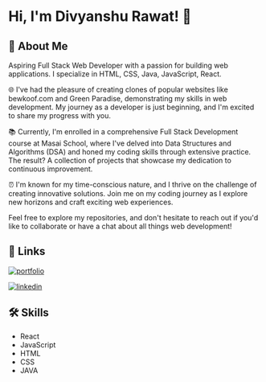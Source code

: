 # Hi, I'm Divyanshu Rawat! 👋

## 🚀 About Me

Aspiring Full Stack Web Developer with a passion for building web applications. I specialize in HTML, CSS, Java, JavaScript, React.

🌐 I've had the pleasure of creating clones of popular websites like bewkoof.com and Green Paradise, demonstrating my skills in web development. My journey as a developer is just beginning, and I'm excited to share my progress with you.

📚 Currently, I'm enrolled in a comprehensive Full Stack Development course at Masai School, where I've delved into Data Structures and Algorithms (DSA) and honed my coding skills through extensive practice. The result? A collection of projects that showcase my dedication to continuous improvement.

⏰ I'm known for my time-conscious nature, and I thrive on the challenge of creating innovative solutions. Join me on my coding journey as I explore new horizons and craft exciting web experiences.

Feel free to explore my repositories, and don't hesitate to reach out if you'd like to collaborate or have a chat about all things web development!

## 🔗 Links

[![portfolio](https://img.shields.io/badge/my_portfolio-000?style=for-the-badge&logo=ko-fi&logoColor=white)](https://divyanshu766.github.io/)

[![linkedin](https://img.shields.io/badge/linkedin-0A66C2?style=for-the-badge&logo=linkedin&logoColor=white)](www.linkedin.com/in/divyanshu-rawat-28348826b)

## 🛠 Skills

- React
- JavaScript
- HTML
- CSS
- JAVA
